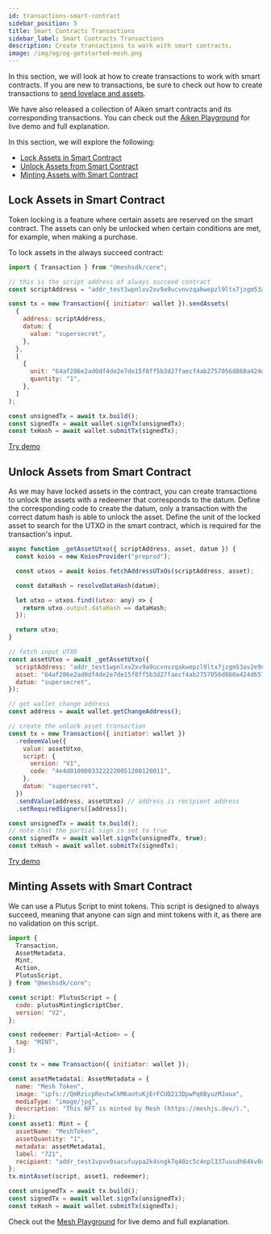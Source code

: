 ```yaml
---
id: transactions-smart-contract
sidebar_position: 5
title: Smart Contracts Transactions
sidebar_label: Smart Contracts Transactions
description: Create transactions to work with smart contracts.
image: /img/og/og-getstarted-mesh.png
---
```


In this section, we will look at how to create transactions to work with smart contracts. If you are new to transactions, be sure to check out how to create transactions to [send lovelace and assets](transactions-basic).

We have also released a collection of Aiken smart contracts and its corresponding transactions. You can check out the [Aiken Playground](https://meshjs.dev/smart-contracts) for live demo and full explanation.

In this section, we will explore the following:

- [Lock Assets in Smart Contract](#lock-assets-in-smart-contract)
- [Unlock Assets from Smart Contract](#unlock-assets-from-smart-contract)
- [Minting Assets with Smart Contract](#minting-assets-with-smart-contract)

## Lock Assets in Smart Contract

Token locking is a feature where certain assets are reserved on the smart contract. The assets can only be unlocked when certain conditions are met, for example, when making a purchase.

To lock assets in the always succeed contract:

```javascript
import { Transaction } from "@meshsdk/core";

// this is the script address of always succeed contract
const scriptAddress = "addr_test1wpnlxv2xv9a9ucvnvzqakwepzl9ltx7jzgm53av2e9ncv4sysemm8";

const tx = new Transaction({ initiator: wallet }).sendAssets(
  {
    address: scriptAddress,
    datum: {
      value: "supersecret",
    },
  },
  [
    {
      unit: "64af286e2ad0df4de2e7de15f8ff5b3d27faecf4ab2757056d860a424d657368546f6b656e",
      quantity: "1",
    },
  ]
);

const unsignedTx = await tx.build();
const signedTx = await wallet.signTx(unsignedTx);
const txHash = await wallet.submitTx(signedTx);
```

[Try demo](https://meshjs.dev/apis/transaction/smart-contract#lockAssets)

## Unlock Assets from Smart Contract

As we may have locked assets in the contract, you can create transactions to unlock the assets with a redeemer that corresponds to the datum. Define the corresponding code to create the datum, only a transaction with the correct datum hash is able to unlock the asset. Define the unit of the locked asset to search for the UTXO in the smart contract, which is required for the transaction's input.

```javascript
async function _getAssetUtxo({ scriptAddress, asset, datum }) {
  const koios = new KoiosProvider("preprod");

  const utxos = await koios.fetchAddressUTxOs(scriptAddress, asset);

  const dataHash = resolveDataHash(datum);

  let utxo = utxos.find((utxo: any) => {
    return utxo.output.dataHash == dataHash;
  });

  return utxo;
}

// fetch input UTXO
const assetUtxo = await _getAssetUtxo({
  scriptAddress: "addr_test1wpnlxv2xv9a9ucvnvzqakwepzl9ltx7jzgm53av2e9ncv4sysemm8",
  asset: "64af286e2ad0df4de2e7de15f8ff5b3d27faecf4ab2757056d860a424d657368546f6b656e",
  datum: "supersecret",
});

// get wallet change address
const address = await wallet.getChangeAddress();

// create the unlock asset transaction
const tx = new Transaction({ initiator: wallet })
  .redeemValue({
    value: assetUtxo,
    script: {
      version: "V1",
      code: "4e4d01000033222220051200120011",
    },
    datum: "supersecret",
  })
  .sendValue(address, assetUtxo) // address is recipient address
  .setRequiredSigners([address]);

const unsignedTx = await tx.build();
// note that the partial sign is set to true
const signedTx = await wallet.signTx(unsignedTx, true);
const txHash = await wallet.submitTx(signedTx);
```

[Try demo](https://meshjs.dev/apis/transaction/smart-contract#unlockAssets)

## Minting Assets with Smart Contract

We can use a Plutus Script to mint tokens. This script is designed to always succeed, meaning that anyone can sign and mint tokens with it, as there are no validation on this script.

```javascript
import {
  Transaction,
  AssetMetadata,
  Mint,
  Action,
  PlutusScript,
} from "@meshsdk/core";

const script: PlutusScript = {
  code: plutusMintingScriptCbor,
  version: "V2",
};

const redeemer: Partial<Action> = {
  tag: "MINT",
};

const tx = new Transaction({ initiator: wallet });

const assetMetadata1: AssetMetadata = {
  name: "Mesh Token",
  image: "ipfs://QmRzicpReutwCkM6aotuKjErFCUD213DpwPq6ByuzMJaua",
  mediaType: "image/jpg",
  description: "This NFT is minted by Mesh (https://meshjs.dev/).",
};
const asset1: Mint = {
  assetName: "MeshToken",
  assetQuantity: "1",
  metadata: assetMetadata1,
  label: "721",
  recipient: "addr_test1vpvx0sacufuypa2k4sngk7q40zc5c4npl337uusdh64kv0c7e4cxr",
};
tx.mintAsset(script, asset1, redeemer);

const unsignedTx = await tx.build();
const signedTx = await wallet.signTx(unsignedTx);
const txHash = await wallet.submitTx(signedTx);
```

Check out the [Mesh Playground](https://meshjs.dev/apis/transaction/smart-contract) for live demo and full explanation.
